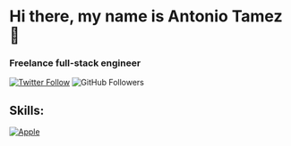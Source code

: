 # Hi there, my name is Antonio Tamez 👋
### Freelance full-stack engineer

[![Twitter Follow](https://img.shields.io/twitter/follow/tameznl?style=social)](https://twitter.com/tameznl)
![GitHub Followers](https://img.shields.io/github/followers/antoniotamez?style=social)



## Skills:
[![Apple](https://img.shields.io/badge/iOS-999999?style=for-the-badge&logo=.NET&logoColor=white&labelColor=101010)]()

<!--
**AntonioTamez/AntonioTamez** is a ✨ _special_ ✨ repository because its `README.md` (this file) appears on your GitHub profile.

Here are some ideas to get you started:

- 🔭 I’m currently working on ...
- 🌱 I’m currently learning ...
- 👯 I’m looking to collaborate on ...
- 🤔 I’m looking for help with ...
- 💬 Ask me about ...
- 📫 How to reach me: ...
- 😄 Pronouns: ...
- ⚡ Fun fact: ...
-->
